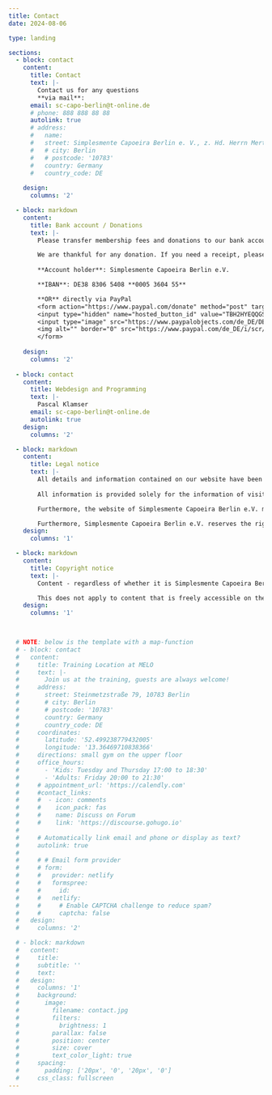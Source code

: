 ```yaml
---
title: Contact
date: 2024-08-06

type: landing

sections:
  - block: contact
    content:
      title: Contact
      text: |-
        Contact us for any questions
        **via mail**:
      email: sc-capo-berlin@t-online.de
      # phone: 888 888 88 88
      autolink: true
      # address:
      #   name: 
      #   street: Simplesmente Capoeira Berlin e. V., z. Hd. Herrn Mert Ögüt, Gélieustraße 6a, 12203 Berlin
      #   # city: Berlin 
      #   # postcode: '10783'
      #   country: Germany
      #   country_code: DE
    
    design:
      columns: '2'

  - block: markdown 
    content:
      title: Bank account / Donations
      text: |-
        Please transfer membership fees and donations to our bank account.

        We are thankful for any donation. If you need a receipt, please contact us.
        
        **Account holder**: Simplesmente Capoeira Berlin e.V.

        **IBAN**: DE38 8306 5408 **0005 3604 55**

        **OR** directly via PayPal
        <form action="https://www.paypal.com/donate" method="post" target="_top">
        <input type="hidden" name="hosted_button_id" value="TBH2HYEQQGSH8" />
        <input type="image" src="https://www.paypalobjects.com/de_DE/DE/i/btn/btn_donate_LG.gif" border="0" name="submit" title="PayPal - The safer, easier way to pay online!" alt="Spenden mit dem PayPal-Button" />
        <img alt="" border="0" src="https://www.paypal.com/de_DE/i/scr/pixel.gif" width="1" height="1" />
        </form>
    
    design:
      columns: '2'
      
  - block: contact
    content:
      title: Webdesign and Programming
      text: |-
        Pascal Klamser
      email: sc-capo-berlin@t-online.de
      autolink: true
    design:
      columns: '2'

  - block: markdown 
    content:
      title: Legal notice
      text: |-
        All details and information contained on our website have been carefully researched and checked by Simplesmente Capoeira Berlin e.V.. This information is a service provided by the association. Neither Simplesmente Capoeira Berlin e.V. nor external service providers can be held liable for the accuracy, completeness and topicality of the information provided.
 
        All information is provided solely for the information of visitors to the website. Otherwise, liability is limited to intent and gross negligence. The respective providers are responsible for third-party websites to which Simplesmente Capoeira Berlin e.V. refers via hyperlinks. The Simplesmente Capoeira Berlin e.V. is not responsible for the content of such third-party websites.

        Furthermore, the website of Simplesmente Capoeira Berlin e.V. may have been linked from another site via hyperlink without its knowledge. The Simplesmente Capoeira Berlin e.V. accepts no responsibility for the presentation, content or any connection of Simplesmente Capoeira Berlin e.V. on the websites of third parties.

        Furthermore, Simplesmente Capoeira Berlin e.V. reserves the right to make changes or additions to the information provided.
    design:
      columns: '1'

  - block: markdown 
    content:
      title: Copyright notice
      text: |-
        Content - regardless of whether it is Simplesmente Capoeira Berlin e.V.'s own content or links to third-party content - and the structure of Simplesmente Capoeira Berlin e.V. website are protected by copyright. The reproduction of information or data, in particular the use of texts, parts of texts, images or other content requires the prior consent of Simplesmente Capoeira Berlin e.V. or the rights holders (third parties).

        This does not apply to content that is freely accessible on the pages of Simplesmente Capoeira Berlin e.V. and is used free of charge. Press releases, news and press photos of Simplesmente Capoeira Berlin e.V. may be used explicitly for editorial purposes. The user must ensure that the source and copyright details of the respective material are used completely and correctly.
    design:
      columns: '1'
    


  # NOTE: below is the template with a map-function
  # - block: contact
  #   content:
  #     title: Training Location at MELO 
  #     text: |-
  #       Join us at the training, guests are always welcome!
  #     address:
  #       street: Steinmetzstraße 79, 10783 Berlin
  #       # city: Berlin 
  #       # postcode: '10783'
  #       country: Germany
  #       country_code: DE
  #     coordinates:
  #       latitude: '52.499238779432005'
  #       longitude: '13.36469710838366'
  #     directions: small gym on the upper floor
  #     office_hours:
  #       - 'Kids: Tuesday and Thursday 17:00 to 18:30'
  #       - 'Adults: Friday 20:00 to 21:30'
  #     # appointment_url: 'https://calendly.com'
  #     #contact_links:
  #     #  - icon: comments
  #     #    icon_pack: fas
  #     #    name: Discuss on Forum
  #     #    link: 'https://discourse.gohugo.io'
  #   
  #     # Automatically link email and phone or display as text?
  #     autolink: true
  #   
  #     # # Email form provider
  #     # form:
  #     #   provider: netlify
  #     #   formspree:
  #     #     id:
  #     #   netlify:
  #     #     # Enable CAPTCHA challenge to reduce spam?
  #     #     captcha: false
  #   design:
  #     columns: '2'

  # - block: markdown
  #   content:
  #     title:
  #     subtitle: ''
  #     text:
  #   design:
  #     columns: '1'
  #     background:
  #       image: 
  #         filename: contact.jpg
  #         filters:
  #           brightness: 1
  #         parallax: false
  #         position: center
  #         size: cover
  #         text_color_light: true
  #     spacing:
  #       padding: ['20px', '0', '20px', '0']
  #     css_class: fullscreen
---
```

